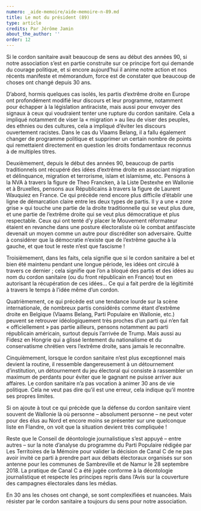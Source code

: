 ```yaml
---
numero: _aide-memoire/aide-memoire-n-89.md
title: Le mot du président (89)
type: article
credits: Par Jérôme Jamin
about_the_author: ''
order: 12
---
```

Si le cordon sanitaire avait beaucoup de sens au début des années 90, si notre association s’est en partie construite sur ce principe fort qui demande du courage politique, et si encore aujourd’hui il anime notre action et nos récents manifeste et mémorandum, force est de constater que beaucoup de choses ont changé depuis 30 ans.

D’abord, hormis quelques cas isolés, les partis d’extrême droite en Europe ont profondément modifié leur discours et leur programme, notamment pour échapper à la législation antiraciste, mais aussi pour envoyer des signaux à ceux qui voudraient tenter une rupture du cordon sanitaire. Cela a impliqué notamment de viser la « migration » au lieu de viser des peuples, des ethnies ou des cultures, cela a impliqué d’éviter les discours ouvertement racistes. Dans le cas du Vlaams Belang, il a fallu également changer de programme politique et supprimer un certain nombre de points qui remettaient directement en question les droits fondamentaux reconnus à de multiples titres. 

Deuxièmement, depuis le début des années 90, beaucoup de partis traditionnels ont récupéré des idées d’extrême droite en associant migration et délinquance, migration et terrorisme, islam et islamisme, etc. Pensons à la NVA à travers la figure de Theo Francken, à la Liste Destexhe en Wallonie et à Bruxelles, pensons aux Républicains à travers la figure de Laurent Wauquiez en France. Ce qui précède rend encore plus difficile d’établir une ligne de démarcation claire entre les deux types de partis. Il y a une « zone grise » qui touche une partie de la droite traditionnelle qui se veut plus dure, et une partie de l’extrême droite qui se veut plus démocratique et plus respectable. Ceux qui ont tenté d’y placer le Mouvement réformateur étaient en revanche dans une posture électoraliste où le combat antifasciste devenait un moyen comme un autre pour discréditer son adversaire. Quitte à considérer que la démocratie n’existe que de l’extrême gauche à la gauche, et que tout le reste n’est que fascisme !

Troisièmement, dans les faits, cela signifie que si le cordon sanitaire a bel et bien été maintenu pendant une longue période, les idées ont circulé à travers ce dernier ; cela signifie que l’on a bloqué des partis et des idées au nom du cordon sanitaire (ou du front républicain en France) tout en autorisant la récupération de ces idées… Ce qui a fait perdre de la légitimité à travers le temps à l’idée même d’un cordon. 

Quatrièmement, ce qui précède est une tendance lourde sur la scène internationale, de nombreux partis considérés comme étant d’extrême droite en Belgique (Vlaams Belang, Parti Populaire en Wallonie, etc.) peuvent se retrouver idéologiquement très proches d’un parti qui n’en fait « officiellement » pas partie ailleurs, pensons notamment au parti républicain américain, surtout depuis l’arrivée de Trump. Mais aussi au Fidesz en Hongrie qui a glissé lentement du nationalisme et du conservatisme chrétien vers l’extrême droite, sans jamais le reconnaître.

Cinquièmement, lorsque le cordon sanitaire n’est plus exceptionnel mais devient la routine, il ressemble dangereusement à un détournement d’institution, un détournement du jeu électoral qui consiste à rassembler un maximum de perdants pour éviter que le gagnant ne puisse arriver aux affaires. Le cordon sanitaire n’a pas vocation à animer 30 ans de vie politique. Cela ne veut pas dire qu’il est une erreur, cela indique qu’il montre ses propres limites.

Si on ajoute à tout ce qui précède que la défense du cordon sanitaire vient souvent de Wallonie là où personne – absolument personne – ne peut voter pour des élus au Nord et encore moins se présenter sur une quelconque liste en Flandre, on voit que la situation devient très compliquée !

Reste que le Conseil de déontologie journalistique s’est appuyé – entre autres – sur la note d’analyse du programme du Parti Populaire rédigée par Les Territoires de la Mémoire pour valider la décision de Canal C de ne pas avoir invité ce parti à prendre part aux débats électoraux organisés sur son antenne pour les communes de Sambreville et de Namur le 28 septembre 2018. La pratique de Canal C a été jugée conforme à la déontologie journalistique et respecte les principes repris dans l’Avis sur la couverture des campagnes électorales dans les médias.

En 30 ans les choses ont changé, se sont complexifiées et nuancées. Mais résister par le cordon sanitaire a toujours du sens pour notre association.

